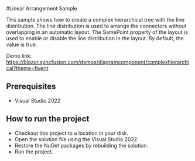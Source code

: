 #Linear Arrangement Sample

This sample shows how to create a complex hierarchical tree with the line distribution. The line distribution is used to arrange the connectors without overlapping in an automatic layout. The SamePoint property of the layout is used to enable or disable the line distribution in the layout. By default, the value is true.

Demo link:
https://blazor.syncfusion.com/demos/diagramcomponent/complexhierarchical?theme=fluent

## Prerequisites

* Visual Studio 2022

## How to run the project

* Checkout this project to a location in your disk.
* Open the solution file using the Visual Studio 2022.
* Restore the NuGet packages by rebuilding the solution.
* Run the project.
